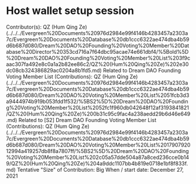 # Host wallet setup session

Contributor(s): QZ (Hum Qing Ze) (../../../Evergreen%20Documents%20976d2984e99f4146b4283457a2303a7c/Evergreen%20Documents%20Database%20db1ccc6322ae474dba4b59d6b687d080/Dream%20DAO%20Founding%20Voting%20Member%20Database%20Director%20353cd716a7f64dbc95acae74e661dbf4/%5Bold%5D%20Dream%20DAO%20Founding%20Voting%20Member%20List%203f9caac307fa492e8c0a1a2b82ee86c2/QZ%20(Hum%20Qing%20Ze)%202e30dc08cb324386829ac0204a8b1fd5.md)
Related to Dream DAO Founding Voting Member List (Contributions): QZ (Hum Qing Ze) (../../../Evergreen%20Documents%20976d2984e99f4146b4283457a2303a7c/Evergreen%20Documents%20Database%20db1ccc6322ae474dba4b59d6b687d080/Dream%20DAO%20Voting%20Member%20List%2051fcb3d3a9444974b919b053fdd1f532/%5BS2%5D%20Dream%20DAO%20Founding%20Voting%20Member%20List%2052fc1f960db042648f12af3193841821/QZ%20(Hum%20Qing%20Ze)%200b31c95c9fac4a238aedd29b6d46e649.md)
Related to [S2] Dream DAO Founding Voting Member List (Contributions): QZ (Hum Qing Ze) (../../../Evergreen%20Documents%20976d2984e99f4146b4283457a2303a7c/Evergreen%20Documents%20Database%20db1ccc6322ae474dba4b59d6b687d080/Dream%20DAO%20Voting%20Member%20List%201790792012994a419257db8f8a7807ff/%5BS2%5D%20Dream%20DAO%20Founding%20Voting%20Member%20List%202c05a57dde504a87a8ced236cce0b149/QZ%20(Hum%20Qing%20Ze)%204a9ddc1107bb4b819e0718e1bf8f833f.md)
Tentative "Size" of Contribution: Big
When / start date: December 27, 2021